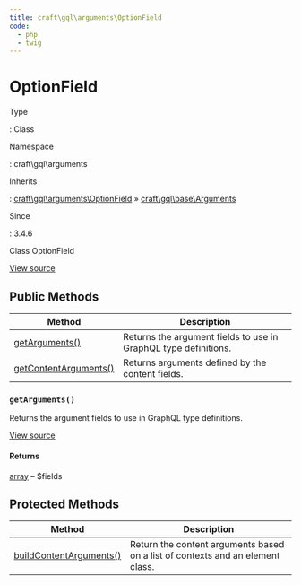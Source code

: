 ```yaml
---
title: craft\gql\arguments\OptionField
code:
  - php
  - twig
---
```


# OptionField

Type

:   Class

Namespace

:   craft\gql\arguments

Inherits

:   [craft\gql\arguments\OptionField](craft-gql-arguments-optionfield.md) &raquo;
[craft\gql\base\Arguments](craft-gql-base-arguments.md)

Since

:   3.4.6



Class OptionField





[View source](https://github.com/craftcms/cms/blob/master/src/gql/arguments/OptionField.php)






## Public Methods

| Method                                                                                                                | Description
| --------------------------------------------------------------------------------------------------------------------- | ---------------------------------------------------------------
| [getArguments()](craft-gql-arguments-optionfield.md#method-getarguments)                                              | Returns the argument fields to use in GraphQL type definitions.
| [getContentArguments()](craft-gql-base-arguments.md#method-getcontentarguments "Defined by craft\gql\base\Arguments") | Returns arguments defined by the content fields.

### `getArguments()`





Returns the argument fields to use in GraphQL type definitions.








[View source](https://github.com/craftcms/cms/blob/master/src/gql/arguments/OptionField.php#L24-L33)



#### Returns

[array](http://php.net/language.types.array) – $fields





## Protected Methods

| Method                                                                                                                    | Description
| ------------------------------------------------------------------------------------------------------------------------- | ------------------------------------------------------------------------------
| [buildContentArguments()](craft-gql-base-arguments.md#method-buildcontentarguments "Defined by craft\gql\base\Arguments") | Return the content arguments based on a list of contexts and an element class.






